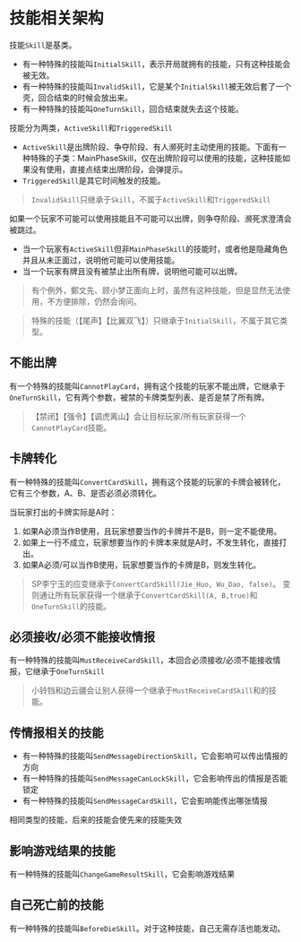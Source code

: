 # 技能相关架构

技能`Skill`是基类。

- 有一种特殊的技能叫`InitialSkill`，表示开局就拥有的技能，只有这种技能会被无效。
- 有一种特殊的技能叫`InvalidSkill`，它是某个`InitialSkill`被无效后套了一个壳，回合结束的时候会放出来。
- 有一种特殊的技能叫`OneTurnSkill`，回合结束就失去这个技能。

技能分为两类，`ActiveSkill`和`TriggeredSkill`

- `ActiveSkill`是出牌阶段、争夺阶段、有人濒死时主动使用的技能。下面有一种特殊的子类：MainPhaseSkill，仅在出牌阶段可以使用的技能，这种技能如果没有使用，直接点结束出牌阶段，会弹提示。
- `TriggeredSkill`是其它时间触发的技能。

> `InvalidSkill`只继承于`Skill`，不属于`ActiveSkill`和`TriggeredSkill`

如果一个玩家不可能可以使用技能且不可能可以出牌，则争夺阶段、濒死求澄清会被跳过。

- 当一个玩家有`ActiveSkill`但非`MainPhaseSkill`的技能时，或者他是隐藏角色并且从未正面过，说明他可能可以使用技能。
- 当一个玩家有牌且没有被禁止出所有牌，说明他可能可以出牌。

> 有个例外，鄭文先、顾小梦正面向上时，虽然有这种技能，但是显然无法使用，不方便排除，仍然会询问。

> 特殊的技能（【尾声】【比翼双飞】）只继承于`InitialSkill`，不属于其它类型。

## 不能出牌

有一个特殊的技能叫`CannotPlayCard`，拥有这个技能的玩家不能出牌，它继承于`OneTurnSkill`，它有两个参数，被禁的卡牌类型列表、是否是禁了所有牌。

> 【禁闭】【强令】【调虎离山】会让目标玩家/所有玩家获得一个`CannotPlayCard`技能。

## 卡牌转化

有一种特殊的技能叫`ConvertCardSkill`，拥有这个技能的玩家的卡牌会被转化，它有三个参数，A、B、是否必须必须转化。

当玩家打出的卡牌实际是A时：

1. 如果A必须当作B使用，且玩家想要当作的卡牌并不是B，则一定不能使用。
2. 如果上一行不成立，玩家想要当作的卡牌本来就是A时，不发生转化，直接打出。
3. 如果A必须/可以当作B使用，玩家想要当作的卡牌是B，则发生转化。

> SP李宁玉的应变继承于`ConvertCardSkill(Jie_Huo, Wu_Dao, false)`。
> 变则通让所有玩家获得一个继承于`ConvertCardSkill(A, B,true)`和`OneTurnSkill`的技能。

## 必须接收/必须不能接收情报

有一种特殊的技能叫`MustReceiveCardSkill`，本回合必须接收/必须不能接收情报，它继承于`OneTurnSkill`

> 小铃铛和边云疆会让别人获得一个继承于`MustReceiveCardSkill`和的技能。

## 传情报相关的技能

- 有一种特殊的技能叫`SendMessageDirectionSkill`，它会影响可以传出情报的方向
- 有一种特殊的技能叫`SendMessageCanLockSkill`，它会影响传出的情报是否能锁定
- 有一种特殊的技能叫`SendMessageCardSkill`，它会影响能传出哪张情报

相同类型的技能，后来的技能会使先来的技能失效

## 影响游戏结果的技能

有一种特殊的技能叫`ChangeGameResultSkill`，它会影响游戏结果

## 自己死亡前的技能

有一种特殊的技能叫`BeforeDieSkill`。对于这种技能，自己无需存活也能发动。

